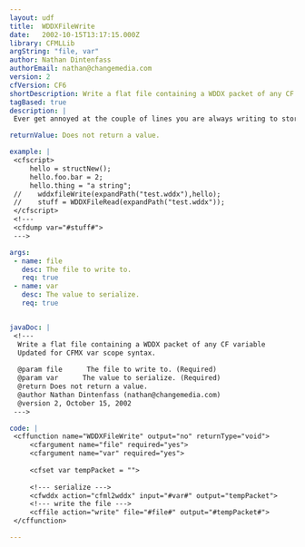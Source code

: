 ```yaml
---
layout: udf
title:  WDDXFileWrite
date:   2002-10-15T13:17:15.000Z
library: CFMLLib
argString: "file, var"
author: Nathan Dintenfass
authorEmail: nathan@changemedia.com
version: 2
cfVersion: CF6
shortDescription: Write a flat file containing a WDDX packet of any CF variable
tagBased: true
description: |
 Ever get annoyed at the couple of lines you are always writing to store and retrieve WDDX in flat files?  Then this is the UDF for you.  Also see it's sister UDF WDDXFileRead().

returnValue: Does not return a value.

example: |
 <cfscript>
     hello = structNew();
     hello.foo.bar = 2;
     hello.thing = "a string";
 //    wddxfileWrite(expandPath("test.wddx"),hello);
 //    stuff = WDDXFileRead(expandPath("test.wddx"));
 </cfscript>
 <!---
 <cfdump var="#stuff#">
 --->

args:
 - name: file
   desc: The file to write to.
   req: true
 - name: var
   desc: The value to serialize.
   req: true


javaDoc: |
 <!---
  Write a flat file containing a WDDX packet of any CF variable
  Updated for CFMX var scope syntax.
  
  @param file      The file to write to. (Required)
  @param var      The value to serialize. (Required)
  @return Does not return a value. 
  @author Nathan Dintenfass (nathan@changemedia.com) 
  @version 2, October 15, 2002 
 --->

code: |
 <cffunction name="WDDXFileWrite" output="no" returnType="void">
     <cfargument name="file" required="yes">
     <cfargument name="var" required="yes">
     
     <cfset var tempPacket = "">
     
     <!--- serialize --->
     <cfwddx action="cfml2wddx" input="#var#" output="tempPacket">
     <!--- write the file --->
     <cffile action="write" file="#file#" output="#tempPacket#">
 </cffunction>

---
```


